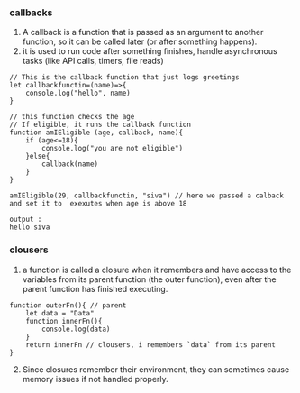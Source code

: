 ### callbacks
1. A callback is a function that is passed as an argument to another function, so it can be called later (or after something happens).
2. it is used to run code after something finishes, handle asynchronous tasks (like API calls, timers, file reads)

```JS
// This is the callback function that just logs greetings
let callbackfunctin=(name)=>{
    console.log("hello", name)
}

// this function checks the age
// If eligible, it runs the callback function
function amIEligible (age, callback, name){
    if (age<=18){
        console.log("you are not eligible")
    }else{
        callback(name)
    }
}

amIEligible(29, callbackfunctin, "siva") // here we passed a calback and set it to  exexutes when age is above 18 

output :
hello siva
```

### clousers
1. a function is called a closure when it remembers and  have access to the variables from its parent function (the outer function), even after the parent function has finished executing.
```JS
function outerFn(){ // parent
    let data = "Data"
    function innerFn(){
        console.log(data)
    }
    return innerFn // clousers, i remembers `data` from its parent
}
```
2. Since closures remember their environment, they can sometimes cause memory issues if not handled properly.